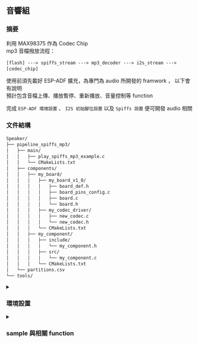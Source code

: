 ## 音響組

### 摘要

利用 MAX98375 作為 Codec Chip  
mp3 音檔撥放流程：  
```
[flash] ---> spiffs_stream ---> mp3_decoder ---> i2s_stream ---> [codec_chip]
```  
使用前須先載好 ESP-ADF 擴充，為專門為 audio 所開發的 framwork ， 以下會有說明  
預計包含音檔上傳、播放暫停、重新播放、音量控制等 function  

完成 ```ESP-ADF 環境設置``` 、 ```I2S 初始腳位設置``` 以及 ```Spiffs 設置``` 便可開發 audio 相關 

### 文件結構

```
Speaker/
├── pipeline_spiffs_mp3/
│   ├── main/
│   │   ├── play_spiffs_mp3_example.c
│   │   └── CMakeLists.txt
│   ├── components/
│   │   ├── my_board/
│   │   │   ├── my_board_v1_0/
│   │   │   │   ├── board_def.h
│   │   │   │   ├── board_pins_config.c
│   │   │   │   ├── board.c
│   │   │   │   └── board.h
│   │   │   ├── my_codec_driver/
│   │   │   │   ├── new_codec.c
│   │   │   │   └── new_codec.h
│   │   │   └── CMakeLists.txt
│   │   ├── my_component/
│   │   │   ├── include/
│   │   │   │   └── my_component.h
│   │   │   ├── src/
│   │   │   │   └── my_component.c
│   │   │   └── CMakeLists.txt
│   └── partitions.csv
└── tools/

```

<details>
    <summary><h3>環境設置</h3></summary>

<details>
    <summary><h4>ESP-ADF 環境設置</h4></summary>

#### 方法一（可能失敗）

1. In vscode, open ```command palette``` (in ```View``` at the top), enter ```install adf```. Then, a progress bar shows up in the lower right corner.

2.  You can open the example project of ESP-ADF now.

#### 方法二

1. Open command prompt, run the command below at the folder ```..\esp```  

    ```git clone --recursive https://github.com/espressif/esp-adf.git```.

2. Open ```command palette``` and enter ```open settings(ui)```.

3. Type ```idf.espAdfPath``` to find the setting of ```Esp Adf Path```.  

    ![Esp Adf Path Setting](image/idf_espAdfPath.png)

4. Paste the path of the ```esp-adf``` that you clone at the first step.

5. You can open the example project of ESP-ADF now.
</details>

<details>
    <summary><h4>I2S 初始腳位設置</h4></summary>

目的：更改初始 I2S 腳位設定

1. 將 ```pipeline_spiffs_mp3/components/my_board``` 中的 ```my_board``` 放進自己專案中的 ```components``` 作為客製化的開發板（應不影響原本的開發）。

2. 開啟 ```SDK Configuration Editor (menuconfig)```，搜尋 ```Audio HAL``` ，在 ```Audio board``` 中選擇 ```Custom audio board```。

    ![Menuconfig 設置](image/Audio_HAL.png)

3. 回到 ```/my_board``` 中，開啟 ```/my_board/my_board_v1_0/board_pins_config.c```，Ctrl F 尋找 ```get_i2s_pins```，確認 pin 腳是以下的設定（注意 bck、ws、data_out）：

    ```c
    esp_err_t get_i2s_pins(int port, board_i2s_pin_t *i2s_config)
    {
        AUDIO_NULL_CHECK(TAG, i2s_config, return ESP_FAIL);
        if (port == 0) {
            i2s_config->mck_io_num = GPIO_NUM_0;
            i2s_config->bck_io_num = GPIO_NUM_27;
            i2s_config->ws_io_num = GPIO_NUM_26;
            i2s_config->data_out_num = GPIO_NUM_25;
            i2s_config->data_in_num = GPIO_NUM_39;
        } else if (port == 1) {
            i2s_config->bck_io_num = -1;
            i2s_config->ws_io_num = -1;
            i2s_config->data_out_num = -1;
            i2s_config->data_in_num = -1;
        } else {
            memset(i2s_config, -1, sizeof(board_i2s_pin_t));
            ESP_LOGE(TAG, "i2s port %d is not supported", port);
            return ESP_FAIL;
        }

        return ESP_OK;
    }
    ```
</details>

<details>
    <summary><h4>Spiffs 設置</h4></summary>

目的：將音檔存進 flash 內

1. 新增 ```partitions.csv``` ，填入以下：

    ```csv
    # Name,   Type, SubType, Offset,  Size, Flags
    # Note: if you change the phy_init or app partition offset, make sure to change the offset in Kconfig.projbuild
    nvs,      data, nvs,     ,        0x6000,
    phy_init, data, phy,     ,        0x1000,
    factory,  app,  factory, ,        1M,
    storage,  data, spiffs,  0x110000,1M, 
    ```
    其中 ```storage``` 為我們額外分割出的空間提供音檔進行儲存

2. 在工作區新增名為 ```tools``` 的資料夾，將所需音檔放入

3. 在 ```/main/CMakeLists.txt``` 中加入這行： ```spiffs_create_partition_image(storage ../tools FLASH_IN_PROJECT)```

4. 開啟 ```SDK Configuration Editor (menuconfig)```，搜尋 ```Partition table```，確認已被設定為以下的狀態：

    ![Menuconfig 設置](image/spiffs_setting.png)
</details>

</details>

<details>
    <summary><h3>sample 與相關 function</h3></summary>

#### 文件結構

```
Speaker/
├── pipeline_spiffs_mp3/
│   ├── main/
│   │   ├── play_spiffs_mp3_example.c
│   │   └── CMakeLists.txt
│   ├── components/
│   │   ├── my_board/
│   │   │   ├── my_board_v1_0/
│   │   │   │   ├── board_def.h
│   │   │   │   ├── board_pins_config.c
│   │   │   │   ├── board.c
│   │   │   │   └── board.h
│   │   │   ├── my_codec_driver/
│   │   │   │   ├── new_codec.c
│   │   │   │   └── new_codec.h
│   │   │   └── CMakeLists.txt
│   │   ├── my_component/
│   │   │   ├── include/
│   │   │   │   └── my_component.h
│   │   │   ├── src/
│   │   │   │   └── my_component.c
│   │   │   └── CMakeLists.txt
│   └── partitions.csv
└── tools/

```

<details>
    <summary><h4>functions（位於 my_component 內）</h4></summary>

在 ```my_component/CMakeListLists.txt``` 中要加入 ```REQUIRES audio_pipeline audio_stream audio_hal esp_peripherals```

1. ```void initialize_audio_system()```

    初始化音頻系統，使用相關 function 需先初始化

2. ```void set_mp3(const char *file_path)```

    設置播放檔案（通常為 ```"/spiffs/..."```）

3. ```void start_mp3()``` 

    啟動播放系統（實際為啟動 spiff_stream）

4. ```void play_mp3()```

    播放音頻

5. ```void handle_audio_events()```

    監聽播放狀態

6. ```void set_audio_loop(bool is_loop)```

    設定是否循環播放，是的話輸入 true

7. ```void pause_audio()```

    暫停播放

8. ```void resume_audio()```

    恢復播放

<details>
    <summary><h4>sample（位於 my_component 內）</h4></summary>

    目前依照此 sample 可實作循環播放，但切換音樂尚未完善

    

